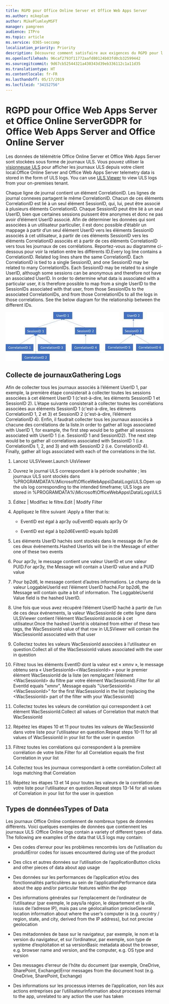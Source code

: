 ```yaml
---
title: RGPD pour Office Online Server et Office Web Apps Server
ms.author: mikeplum
author: MikePlumleyMSFT
manager: pamgreen
audience: ITPro
ms.topic: article
ms.service: O365-seccomp
localization_priority: Priority
description: Découvrez comment satisfaire aux exigences du RGPD pour l’environnement Exchange Server local.
ms.openlocfilehash: 96caf2793f11772aafd80124b03fd0cb32599442
ms.sourcegitcommit: 9d67cb52544321a430343d39eb336112c1a11d35
ms.translationtype: HT
ms.contentlocale: fr-FR
ms.lasthandoff: 05/17/2019
ms.locfileid: "34152756"
---
```

# <a name="gdpr-for-office-web-apps-server-and-office-online-server"></a><span data-ttu-id="6a980-103">RGPD pour Office Web Apps Server et Office Online Server</span><span class="sxs-lookup"><span data-stu-id="6a980-103">GDPR for Office Web Apps Server and Office Online Server</span></span>

<span data-ttu-id="6a980-p101">Les données de télémétrie Office Online Server et Office Web Apps Server sont stockées sous forme de journaux ULS. Vous pouvez utiliser la [visionneuse ULS](https://www.microsoft.com/en-us/download/details.aspx?id=44020) pour afficher les journaux ULS depuis votre client local.</span><span class="sxs-lookup"><span data-stu-id="6a980-p101">Office Online Server and Office Web Apps Server telemetry data is stored in the form of ULS logs. You can use [ULS Viewer](https://www.microsoft.com/en-us/download/details.aspx?id=44020) to view ULS logs from your on-premises tenant.</span></span>

<span data-ttu-id="6a980-p102">Chaque ligne de journal contient un élément CorrelationID. Les lignes de journal connexes partagent le même CorrelationID. Chacun de ces éléments CorrelationID est lié à un seul élément SessionID, qui, lui, peut être associé à plusieurs éléments CorrelationID. Chaque SessionID peut être lié à un seul UserID, bien que certaines sessions puissent être anonymes et donc ne pas avoir d’élément UserID associé. Afin de déterminer les données qui sont associées à un utilisateur particulier, il est donc possible d’établir un mappage à partir d’un seul élément UserID vers les éléments SessionID associés à cet utilisateur, à partir de ces éléments SessionID vers les éléments CorrelationID associés et à partir de ces éléments CorrelationID vers tous les journaux de ces corrélations. Reportez-vous au diagramme ci-dessous pour voir la relation entre les différents ID.</span><span class="sxs-lookup"><span data-stu-id="6a980-p102">Every log line contains a CorrelationID. Related log lines share the same CorrelationID. Each CorrelationID is tied to a single SessionID, and one SessionID may be related to many CorrelationIDs. Each SessionID may be related to a single UserID, although some sessions can be anonymous and therefore not have an associated UserID. In order to determine what data is associated with a particular user, it is therefore possible to map from a single UserID to the SessionIDs associated with that user, from those SessionIDs to the associated CorrelationIDs, and from those CorrelationIDs to all the logs in those correlations. See the below diagram for the relationship between the different IDs.</span></span>

![](media/gdpr-for-office-online-server-image1.jpg)

## <a name="gathering-logs"></a><span data-ttu-id="6a980-112">Collecte de journaux</span><span class="sxs-lookup"><span data-stu-id="6a980-112">Gathering Logs</span></span>

<span data-ttu-id="6a980-p103">Afin de collecter tous les journaux associés à l’élément UserID 1, par exemple, la première étape consisterait à collecter toutes les sessions associées à cet élément UserID 1 (c'est-à-dire, les éléments SessionID 1 et SessionID 2). L’étape suivante consisterait à collecter toutes les corrélations associées aux éléments SessionID 1 (c'est-à-dire, les éléments CorrelationID 1, 2 et 3) et SessionID 2 (c'est-à-dire, l’élément CorrelationID 4). Enfin, il faudrait collecter tous les journaux associés à chacune des corrélations de la liste.</span><span class="sxs-lookup"><span data-stu-id="6a980-p103">In order to gather all logs associated with UserID 1, for example, the first step would be to gather all sessions associated with UserID 1 (i.e. SessionID 1 and SessionID2). The next step would be to gather all correlations associated with SessionID 1 (i.e. CorrelationIDs 1, 2, and 3) and with SessionID 2 (i.e. CorrelationID 4). Finally, gather all logs associated with each of the correlations in the list.</span></span>

1.  <span data-ttu-id="6a980-116">Lancez ULSViewer.</span><span class="sxs-lookup"><span data-stu-id="6a980-116">Launch UlsViewer</span></span>

2.  <span data-ttu-id="6a980-117">Ouvrez le journal ULS correspondant à la période souhaitée ; les journaux ULS sont stockés dans %PROGRAMDATA%\\Microsoft\\OfficeWebApps\\Data\\Logs\\ULS.</span><span class="sxs-lookup"><span data-stu-id="6a980-117">Open up the uls log corresponding to the intended timeframe; ULS logs are stored in %PROGRAMDATA%\\Microsoft\\OfficeWebApps\\Data\\Logs\\ULS</span></span>

3.  <span data-ttu-id="6a980-118">Éditez | Modifiez le filtre.</span><span class="sxs-lookup"><span data-stu-id="6a980-118">Edit | Modify Filter</span></span>

4.  <span data-ttu-id="6a980-119">Appliquez le filtre suivant :</span><span class="sxs-lookup"><span data-stu-id="6a980-119">Apply a filter that is:</span></span>

    -   <span data-ttu-id="6a980-120">EventID est égal à apr3y ou</span><span class="sxs-lookup"><span data-stu-id="6a980-120">EventID equals apr3y Or</span></span>

    -   <span data-ttu-id="6a980-121">EventID est égal à bp2d6</span><span class="sxs-lookup"><span data-stu-id="6a980-121">EventID equals bp2d6</span></span>

5.  <span data-ttu-id="6a980-122">Les éléments UserID hachés sont stockés dans le message de l’un de ces deux événements.</span><span class="sxs-lookup"><span data-stu-id="6a980-122">Hashed UserIds will be in the Message of either one of these two events</span></span>

6.  <span data-ttu-id="6a980-123">Pour apr3y, le message contient une valeur UserID et une valeur PUID.</span><span class="sxs-lookup"><span data-stu-id="6a980-123">For apr3y, the Message will contain a UserID value and a PUID value</span></span>

7.  <span data-ttu-id="6a980-p104">Pour bp2d6, le message contient d’autres informations. Le champ de la valeur LoggableUserId est l’élément UserID haché.</span><span class="sxs-lookup"><span data-stu-id="6a980-p104">For bp2d6, the Message will contain quite a bit of information. The LoggableUserId Value field is the hashed UserID.</span></span>

8.  <span data-ttu-id="6a980-126">Une fois que vous avez récupéré l’élément UserID haché à partir de l’un de ces deux événements, la valeur WacSessionId de cette ligne dans ULSViewer contient l’élément WacSessionId associé à cet utilisateur.</span><span class="sxs-lookup"><span data-stu-id="6a980-126">Once the hashed UserId is obtained from either of these two tags, the WacSessionId value of that row in ULSViewer will contain the WacSessionId associated with that user</span></span>

9.  <span data-ttu-id="6a980-127">Collectez toutes les valeurs WacSessionId associées à l’utilisateur en question.</span><span class="sxs-lookup"><span data-stu-id="6a980-127">Collect all of the WacSessionId values associated with the user in question</span></span>

10. <span data-ttu-id="6a980-128">Filtrez tous les éléments EventID dont la valeur est « xmnv », le message obtenu sera « UserSessionId=\<WacSessionId\> » pour le premier élément WacSessionId de la liste (en remplaçant l’élément \<WacSessionId\> du filtre par votre élément WacSessionId).</span><span class="sxs-lookup"><span data-stu-id="6a980-128">Filter for all EventId equals "xmnv", Message equals "UserSessionId=\<WacSessionId\>" for the first WacSessionId in the list (replacing the \<WacSessionId\> part of the filter with your WacSessionId)</span></span>

11. <span data-ttu-id="6a980-129">Collectez toutes les valeurs de corrélation qui correspondent à cet élément WacSessionId.</span><span class="sxs-lookup"><span data-stu-id="6a980-129">Collect all values of Correlation that match that WacSessionId</span></span>

12. <span data-ttu-id="6a980-130">Répétez les étapes 10 et 11 pour toutes les valeurs de WacSessionId dans votre liste pour l’utilisateur en question.</span><span class="sxs-lookup"><span data-stu-id="6a980-130">Repeat steps 10-11 for all values of WacSessionId in your list for the user in question</span></span>

13. <span data-ttu-id="6a980-131">Filtrez toutes les corrélations qui correspondent à la première corrélation de votre liste.</span><span class="sxs-lookup"><span data-stu-id="6a980-131">Filter for all Correlation equals the first Correlation in your list</span></span>

14. <span data-ttu-id="6a980-132">Collectez tous les journaux correspondant à cette corrélation.</span><span class="sxs-lookup"><span data-stu-id="6a980-132">Collect all logs matching that Correlation</span></span>

15. <span data-ttu-id="6a980-133">Répétez les étapes 13 et 14 pour toutes les valeurs de la corrélation de votre liste pour l’utilisateur en question.</span><span class="sxs-lookup"><span data-stu-id="6a980-133">Repeat steps 13-14 for all values of Correlation in your list for the user in question</span></span>

## <a name="types-of-data"></a><span data-ttu-id="6a980-134">Types de données</span><span class="sxs-lookup"><span data-stu-id="6a980-134">Types of Data</span></span>

<span data-ttu-id="6a980-p105">Les journaux Office Online contiennent de nombreux types de données différents. Voici quelques exemples de données que contiennent les journaux ULS :</span><span class="sxs-lookup"><span data-stu-id="6a980-p105">Office Online logs contain a variety of different types of data. The following are examples of the data that ULS logs may contain:</span></span>

-   <span data-ttu-id="6a980-137">Des codes d’erreur pour les problèmes rencontrés lors de l’utilisation du produit</span><span class="sxs-lookup"><span data-stu-id="6a980-137">Error codes for issues encountered during use of the product</span></span>

-   <span data-ttu-id="6a980-138">Des clics et autres données sur l’utilisation de l’application</span><span class="sxs-lookup"><span data-stu-id="6a980-138">Button clicks and other pieces of data about app usage</span></span>

-   <span data-ttu-id="6a980-139">Des données sur les performances de l’application et/ou des fonctionnalités particulières au sein de l’application</span><span class="sxs-lookup"><span data-stu-id="6a980-139">Performance data about the app and/or particular features within the app</span></span>

-   <span data-ttu-id="6a980-140">Des informations générales sur l’emplacement de l’ordinateur de l’utilisateur (par exemple, le pays/la région, le département et la ville, issus de l’adresse IP), mais pas une géolocalisation précise</span><span class="sxs-lookup"><span data-stu-id="6a980-140">General location information about where the user’s computer is (e.g. country / region, state, and city, derived from the IP address), but not precise geolocation</span></span>

-   <span data-ttu-id="6a980-141">Des métadonnées de base sur le navigateur, par exemple, le nom et la version du navigateur, et sur l’ordinateur, par exemple, son type de système d’exploitation et sa version</span><span class="sxs-lookup"><span data-stu-id="6a980-141">Basic metadata about the browser, e.g. browser name and version, and the computer, e.g. OS type and version</span></span>

-   <span data-ttu-id="6a980-142">Des messages d’erreur de l’hôte du document (par exemple, OneDrive, SharePoint, Exchange)</span><span class="sxs-lookup"><span data-stu-id="6a980-142">Error messages from the document host (e.g. OneDrive, SharePoint, Exchange)</span></span>

-   <span data-ttu-id="6a980-143">Des informations sur les processus internes de l’application, non liés aux actions entreprises par l’utilisateur</span><span class="sxs-lookup"><span data-stu-id="6a980-143">Information about processes internal to the app, unrelated to any action the user has taken</span></span>
